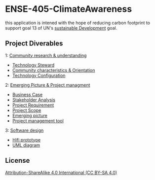 # ENSE-405-ClimateAwareness
this application is intened with the hope of reducing carbon footprint to support goal 13 of UN's [sustainable Development](https://www.un.org/sustainabledevelopment/climate-change/) goal.


## Project Diverables
1: [Community research & understanding](https://github.com/moehared/ENSE-405-Community_car_pool/tree/main/Documentation/Community%20research%20%26%20understanding) <br />
* [Technology Steward](https://github.com/moehared/ENSE-405-ClimateAwareness/blob/main/Documentation/Community%20research%20%26%20understanding/P01%20-%20405%20-%20Activity%20-%20Technology%20Steward.pdf) <br />
* [Community characteristics & Orientation](https://github.com/moehared/ENSE-405-ClimateAwareness/blob/main/Documentation/Community%20research%20%26%20understanding/P02%20-%20405%20-%20Activity%20-%20Community%20characteristics%20%20orientation.pdf) <br />
* [Technology Configuration](https://github.com/moehared/ENSE-405-ClimateAwareness/blob/main/Documentation/Community%20research%20%26%20understanding/P03%20-%20405%20-%20Activity%20-%20Technology%20configuration%20inventory.pdf)<br />



2: [Emerging Picture & Project managment](https://github.com/moehared/ENSE-405-ClimateAwareness/tree/main/Documentation/Emerging%20Picture%20%26%20Project%20managment) <br />
* [Business Case](https://github.com/moehared/ENSE-405-ClimateAwareness/blob/main/Documentation/Emerging%20Picture%20%26%20Project%20managment/Ch%202%20-%20Business%20Case%20Template.pdf) <br />
* [Stakeholder Analysis](https://github.com/moehared/ENSE-405-ClimateAwareness/blob/main/Documentation/Emerging%20Picture%20%26%20Project%20managment/Ch%203%20-%20Stakeholder%20Analysis%20Template.pdf) <br />
* [Project Requirement](https://github.com/moehared/ENSE-405-ClimateAwareness/blob/main/Documentation/Emerging%20Picture%20%26%20Project%20managment/Ch%204%20-%20Project%20Requirements%20Template.pdf) <br />
* [Project Scope](https://github.com/moehared/ENSE-405-ClimateAwareness/blob/main/Documentation/Emerging%20Picture%20%26%20Project%20managment/Ch%204%20-%20Project%20Scope%20Statement%20Template.pdf) <br />
* [Emerging picture](https://github.com/moehared/ENSE-405-ClimateAwareness/blob/main/Documentation/Emerging%20Picture%20%26%20Project%20managment/P04%20-%20405%20-%20Activity%20-%20Drafting%20an%20emerging%20picture2.pdf) <br />
* [Project management tool](https://app.milanote.com/1L9AdB1wp5gp4W/climate-awareness?p=MSoK3mXVPyX)


3: [Software design](https://github.com/moehared/ENSE-405-ClimateAwareness/tree/main/Documentation/software%20design)
* [Hifi prototype](https://github.com/moehared/ENSE-405-ClimateAwareness/blob/main/Documentation/software%20design/Hi_FI/climateAweraness.pdf)
* [UML diagram](https://github.com/moehared/ENSE-405-ClimateAwareness/blob/main/Documentation/software%20design/UML/ClimateApp.pdf)




## License 

[Attribution-ShareAlike 4.0 International (CC BY-SA 4.0)](https://creativecommons.org/licenses/by-sa/4.0/)
